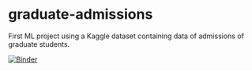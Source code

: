 # graduate-admissions
First ML project using a Kaggle dataset containing data of admissions of graduate students.

[![Binder](https://mybinder.org/badge_logo.svg)](https://mybinder.org/v2/gh/thescriptninja/graduate-admissions/master)
